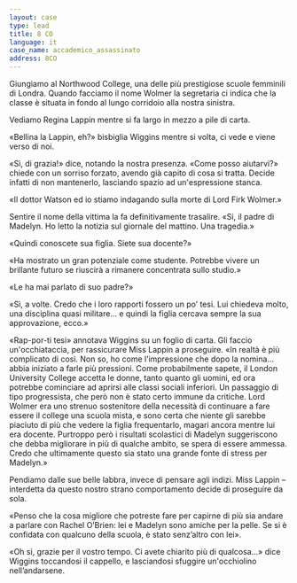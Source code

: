 ```yaml
---
layout: case
type: lead
title: 8 CO
language: it
case_name: accademico_assassinato
address: 8CO
---
```


Giungiamo al Northwood College, una delle più prestigiose scuole femminili di Londra. Quando facciamo il nome Wolmer la segretaria ci indica che la classe è situata in fondo al lungo corridoio alla nostra sinistra.

Vediamo Regina Lappin mentre si fa largo in mezzo a pile di carta.

«Bellina la Lappin, eh?» bisbiglia Wiggins mentre si volta, ci vede e viene verso di noi.

«Sì, di grazia!» dice, notando la nostra presenza. «Come posso aiutarvi?» chiede con un sorriso forzato, avendo già capito di cosa si tratta. Decide infatti di non mantenerlo, lasciando spazio ad un'espressione stanca.

«Il dottor Watson ed io stiamo indagando sulla morte di Lord Firk Wolmer.»

Sentire il nome della vittima la fa definitivamente trasalire. «Si, il padre di Madelyn. Ho letto la notizia sul giornale del mattino. Una tragedia.»

«Quindi conoscete sua figlia. Siete sua docente?»

«Ha mostrato un gran potenziale come studente. Potrebbe vivere un brillante futuro se riuscirà a rimanere concentrata sullo studio.»

«Le ha mai parlato di suo padre?»

«Sì, a volte. Credo che i loro rapporti fossero un po’ tesi. Lui chiedeva molto, una disciplina quasi militare... e quindi la figlia cercava sempre la sua approvazione, ecco.»

«Rap-por-ti tesi» annotava Wiggins su un foglio di carta. Gli faccio un'occhiataccia, per rassicurare Miss Lappin a proseguire. «In realtà è più complicato di così. Non so, ho come l’impressione che dopo la nomina... abbia iniziato a farle più pressioni. Come probabilmente sapete, il London University College accetta le donne, tanto quanto gli uomini, ed ora potrebbe cominciare ad aprirsi alle classi sociali inferiori. Un passaggio di tipo progressista, che però non è stato certo immune da critiche. Lord Wolmer era uno strenuo sostenitore della necessità di continuare a fare essere il college una scuola mista, e sono certa che niente gli sarebbe piaciuto di più che vedere la figlia frequentarlo, magari ancora mentre lui era docente. Purtroppo però i risultati scolastici di Madelyn suggeriscono che debba migliorare in più di qualche ambito, se spera di essere ammessa. Credo che ultimamente questo sia stato una grande fonte di stress per Madelyn.»

Pendiamo dalle sue belle labbra, invece di pensare agli indizi. Miss Lappin – interdetta da questo nostro strano comportamento decide di proseguire da sola.

«Penso che la cosa migliore che potreste fare per capirne di più sia andare a parlare con Rachel O’Brien: lei e Madelyn sono amiche per la pelle. Se si è confidata con qualcuno della scuola, è stato senz’altro con lei».

«Oh si, grazie per il vostro tempo. Ci avete chiarito più di qualcosa...» dice Wiggins toccandosi il cappello, e lasciandosi sfuggire un'occhiolino nell’andarsene.
